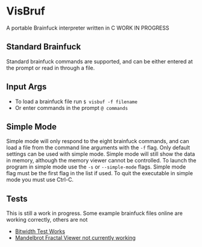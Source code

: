 # VisBruf
A portable Brainfuck interpreter written in C
WORK IN PROGRESS

## Standard Brainfuck

Standard brainfuck commands are supported, and can be either entered at the prompt or read in through a file. 

## Input Args

- To load a brainfuck file run `$ visbuf -f filename`
- Or enter commands in the prompt `@ commands`

## Simple Mode

Simple mode will only respond to the eight brainfuck commands, and can load a file from the command line arguments with the `-f` flag. Only default settings can be used with simple mode. Simple mode will still show the data in memory, although the memory viewer cannot be controlled. To launch the program in simple mode use the `-s` or `--simple-mode` flags. Simple mode flag must be the first flag in the list if used.
To quit the executable in simple mode you must use Ctrl-C.

## Tests

This is still a work in progress. Some example brainfuck files online are working correctly, others are not

- [Bitwidth Test Works](https://github.com/rdebath/Brainfuck/blob/master/bitwidth.b) 
- [Mandelbrot Fractal Viewer not currently working](https://github.com/erikdubbelboer/brainfuck-jit/blob/master/mandelbrot.bf)

